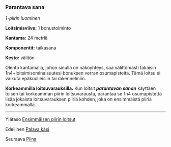 ### Parantava sana

*1-piirin luominen*

**Loitsimisviive:** 1 bonustoiminto

**Kantama:** 24 metriä

**Komponentit:** taikasana

**Kesto:** välitön

Olento kantamalla, johon sinulla on näköyhteys, saa välittömästi
takaisin 1n4+loitsimisominaisuutesi bonuksen verran
osumapisteitä. Tämä loitsu ei vaikuta epäkuolleisiin tai
rakennelmiin.

**Korkeammilla loitsuvarauksilla.** Kun loitsit ***parantavan sanan*** käyttäen toisen tai korkeamman piirin loitsuvarausta, parantaa
se 1n4 osumapistettä lisää jokaista loitsuvarauksen piiriä
kohden, joka on ensimmäistä piiriä korkeammalla.

----

Ylätaso [Ensimmäisen piirin loitsut](1.piirin_loitsut.md)

Edellinen [Palava käsi](Palava_käsi.md)

Seuraava [Piina](Piina.md)